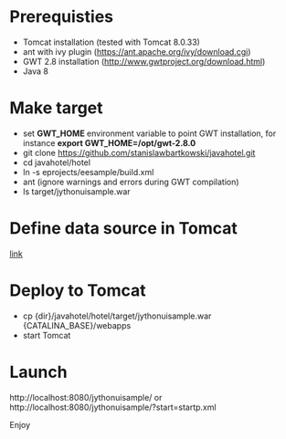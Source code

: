 # Prerequisties
* Tomcat installation (tested with Tomcat 8.0.33)
* ant with ivy plugin (https://ant.apache.org/ivy/download.cgi)
* GWT 2.8 installation (http://www.gwtproject.org/download.html)
* Java 8

# Make target
* set **GWT_HOME** environment variable to point GWT installation, for instance **export GWT_HOME=/opt/gwt-2.8.0**
* git clone https://github.com/stanislawbartkowski/javahotel.git
* cd javahotel/hotel
* ln -s eprojects/eesample/build.xml
* ant (ignore warnings and errors during GWT compilation)
* ls target/jythonuisample.war

# Define data source in Tomcat
[link](create_eclipse.md#launch-eesample-project-as-web-application)

# Deploy to Tomcat

* cp {dir}/javahotel/hotel/target/jythonuisample.war {CATALINA_BASE}/webapps
* start Tomcat

# Launch
http://localhost:8080/jythonuisample/ or http://localhost:8080/jythonuisample/?start=startp.xml

Enjoy


